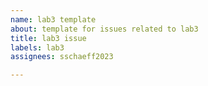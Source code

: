 ```yaml
---
name: lab3 template
about: template for issues related to lab3
title: lab3 issue
labels: lab3
assignees: sschaeff2023

---
```



